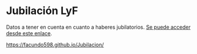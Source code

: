 <h1>Jubilación LyF</h1>
<p>Datos a tener en cuenta en cuanto a haberes jubilatorios. 
<a href="https://facundo598.github.io/Jubilacion/" rel="nofollow" target="_blank">Se puede acceder desde este enlace</a>.</p>

https://facundo598.github.io/Jubilacion/
